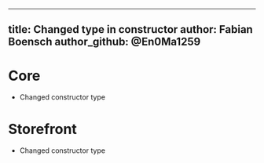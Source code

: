 ---
title: Changed type in constructor
author: Fabian Boensch
author_github: @En0Ma1259
 ---
# Core
* Changed constructor type
# Storefront
* Changed constructor type
